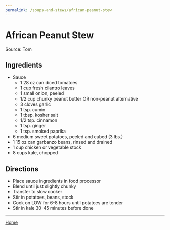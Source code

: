 ```yaml
---
permalink: /soups-and-stews/african-peanut-stew
---
```

# African Peanut Stew

Source: Tom

## Ingredients

- Sauce
  - 1 28 oz can diced tomatoes
  - 1 cup fresh cilantro leaves
  - 1 small onion, peeled
  - 1/2 cup chunky peanut butter OR non-peanut alternative
  - 3 cloves garlic
  - 1 tsp. cumin
  - 1 tbsp. kosher salt
  - 1/2 tsp. cinnamon
  - 1 tsp. ginger
  - 1 tsp. smoked paprika
- 6 medium sweet potatoes, peeled and cubed (3 lbs.)
- 1 15 oz can garbanzo beans, rinsed and drained
- 1 cup chicken or vegetable stock
- 8 cups kale, chopped

## Directions

- Place sauce ingredients in food processor
- Blend until just slightly chunky
- Transfer to slow cooker
- Stir in potatoes, beans, stock
- Cook on LOW for 6-8 hours until potatoes are tender
- Stir in kale 30-45 minutes before done

---

[Home](https://thomasjbarrett82.github.io)
